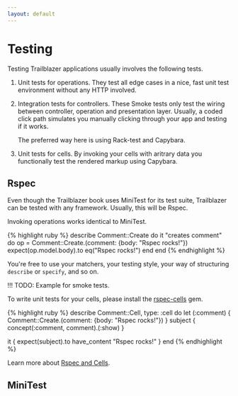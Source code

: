 ```yaml
---
layout: default
---
```


# Testing

Testing Trailblazer applications usually involves the following tests.

1. Unit tests for operations. They test all edge cases in a nice, fast unit test environment without any HTTP involved.
2. Integration tests for controllers. These Smoke tests only test the wiring between controller, operation and presentation layer. Usually, a coded click path simulates you manually clicking through your app and testing if it works.

    The preferred way here is using Rack-test and Capybara.
3. Unit tests for cells. By invoking your cells with aritrary data you functionally test the rendered markup using Capybara.


## Rspec

Even though the Trailblazer book uses MiniTest for its test suite, Trailblazer can be tested with any framework. Usually, this will be Rspec.

Invoking operations works identical to MiniTest.

{% highlight ruby %}
describe Comment::Create do
  it "creates comment" do
    op = Comment::Create.(comment: {body: "Rspec rocks!"})
    expect(op.model.body).to eq("Rspec rocks!")
  end
end
{% endhighlight %}

You're free to use your matchers, your testing style, your way of structuring `describe` or `specify`, and so on.


!!! TODO: Example for smoke tests.

To write unit tests for your cells, please install the [rspec-cells](https://github.com/apotonick/rspec-cells) gem.

{% highlight ruby %}
describe Comment::Cell, type: :cell do
  let (:comment) { Comment::Create.(comment: {body: "Rspec rocks!"}) }
  subject { concept(:comment, comment).(:show) }

  it { expect(subject).to have_content "Rspec rocks!" }
end
{% endhighlight %}

Learn more about [Rspec and Cells](/gems/cells/testing.html#rspec).

## MiniTest